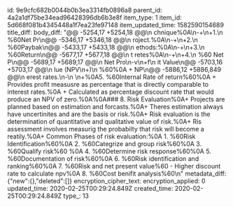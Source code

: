 id: 9e9cfc682b0044b0b3ea3314fb0896a8
parent_id: 4a2a1df75be34ead96428396db6b3e8f
item_type: 1
item_id: 5d668f081b4345448a1f7ea23fe97148
item_updated_time: 1582590154689
title_diff: 
body_diff: "@@ -5254,17 +5254,18 @@\n chnique%0A\n-+\n+1.\n  %60Net Pr\n@@ -5346,17 +5346,18 @@\n roject.%0A\n-+\n+2.\n  %60Paybak\n@@ -5433,17 +5433,18 @@\n ethods:%0A\n-+\n+3.\n  %60Return\n@@ -5677,17 +5677,18 @@\n t retes%0A\n-+\n+4.\n  %60 Net P\n@@ -5689,17 +5689,17 @@\n  Net Pro\n-v\n+f\n it Value\n@@ -5703,16 +5703,17 @@\n lue (NPV\n+)\n %60%0A  + NP\n@@ -5886,12 +5886,849 @@\n erest rates.\n-\n \n+%0A5. %60Internal Rate of return%60%0A  + Provides profit measusre as percentage that is directly comparable to interest rates.%0A  + Calculated as percentage discount rate that would produce an NPV of zero.%0A%0A### 8. Risk Evaluation%0A+ Projects are planned based on estimation and forcasts.%0A+ Theres estimation always have uncertinites and are the basis or risk.%0A+ Risk evaluation is the determination of quantitative and qualitative value of risk.%0A+ Ris assessment involves measurig the probabilty that risk will become a reatily.%0A+ Common Phases of risk evaluation:%0A  1. %60Risk Identification%60%0A  2. %60Categrize and group risk%60%0A  3. %60Qualify risk%60 %0A  4. %60Determine risk response%60%0A  5. %60Documentation of risk%60%0A  6. %60Risk identification and ranking%60%0A  7. %60Risk and net present value%60 - Higher discount rate to calculate npv%0A  8. %60Cost benifit analysis%60\n"
metadata_diff: {"new":{},"deleted":[]}
encryption_cipher_text: 
encryption_applied: 0
updated_time: 2020-02-25T00:29:24.849Z
created_time: 2020-02-25T00:29:24.849Z
type_: 13